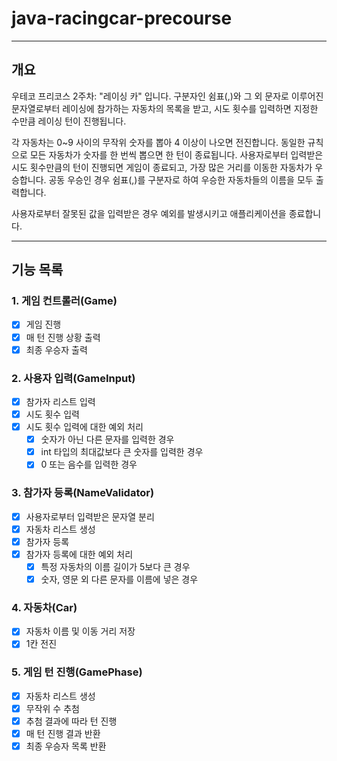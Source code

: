 # java-racingcar-precourse

---

## 개요
우테코 프리코스 2주차: "레이싱 카" 입니다.
구분자인 쉼표(,)와 그 외 문자로 이루어진 문자열로부터 레이싱에 참가하는 자동차의 목록을 받고, 
시도 횟수를 입력하면 지정한 수만큼 레이싱 턴이 진행됩니다.

각 자동차는 0~9 사이의 무작위 숫자를 뽑아 4 이상이 나오면 전진합니다.
동일한 규칙으로 모든 자동차가 숫자를 한 번씩 뽑으면 한 턴이 종료됩니다.
사용자로부터 입력받은 시도 횟수만큼의 턴이 진행되면 게임이 종료되고, 가장 많은 거리를 이동한 자동차가 우승합니다.
공동 우승인 경우 쉼표(,)를 구분자로 하여 우승한 자동차들의 이름을 모두 출력합니다.

사용자로부터 잘못된 값을 입력받은 경우 예외를 발생시키고 애플리케이션을 종료합니다.

---

## 기능 목록

### 1. 게임 컨트롤러(Game)
- [x] 게임 진행
- [x] 매 턴 진행 상황 출력
- [x] 최종 우승자 출력

### 2. 사용자 입력(GameInput)
- [x] 참가자 리스트 입력
- [x] 시도 횟수 입력
- [x] 시도 횟수 입력에 대한 예외 처리
  - [x] 숫자가 아닌 다른 문자를 입력한 경우
  - [x] int 타입의 최대값보다 큰 숫자를 입력한 경우
  - [x] 0 또는 음수를 입력한 경우

### 3. 참가자 등록(NameValidator)
- [x] 사용자로부터 입력받은 문자열 분리
- [x] 자동차 리스트 생성
- [x] 참가자 등록
- [x] 참가자 등록에 대한 예외 처리
  - [x] 특정 자동차의 이름 길이가 5보다 큰 경우
  - [x] 숫자, 영문 외 다른 문자를 이름에 넣은 경우

### 4. 자동차(Car)
- [x] 자동차 이름 및 이동 거리 저장
- [x] 1칸 전진

### 5. 게임 턴 진행(GamePhase)
- [x] 자동차 리스트 생성
- [x] 무작위 수 추첨
- [x] 추첨 결과에 따라 턴 진행
- [x] 매 턴 진행 결과 반환
- [x] 최종 우승자 목록 반환